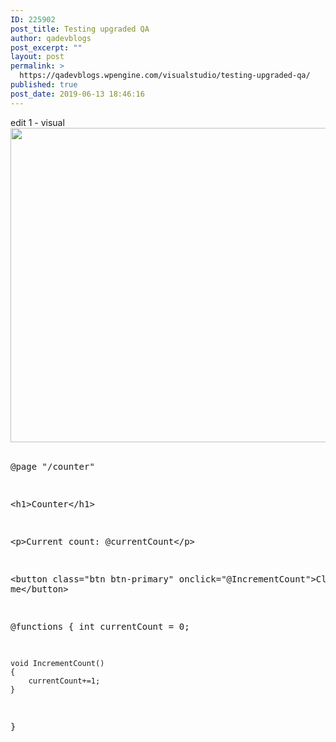 ```yaml
---
ID: 225902
post_title: Testing upgraded QA
author: qadevblogs
post_excerpt: ""
layout: post
permalink: >
  https://qadevblogs.wpengine.com/visualstudio/testing-upgraded-qa/
published: true
post_date: 2019-06-13 18:46:16
---
```

edit 1 - visual <img class="alignnone size-full wp-image-225904" src="https://qadevblogs.wpengine.com/visualstudio/wp-content/uploads/sites/4/2019/06/8420.ping_.png" alt="" width="907" height="503" />   <pre class="lang:default mark:5,9-12 decode:true">@page "/counter"

&lt;h1&gt;Counter&lt;/h1&gt;

&lt;p&gt;Current count: @currentCount&lt;/p&gt;

&lt;button class="btn btn-primary" onclick="@IncrementCount"&gt;Click me&lt;/button&gt;

@functions {
    int currentCount = 0;

    void IncrementCount()
    {
        currentCount+=1;
    }
}</pre>  